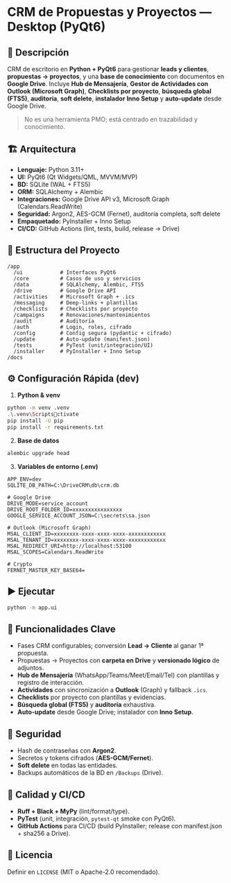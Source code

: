 # CRM de Propuestas y Proyectos — Desktop (PyQt6)

## 🧭 Descripción
CRM de escritorio en **Python + PyQt6** para gestionar **leads y clientes**, **propuestas → proyectos**, y una **base de conocimiento** con documentos en **Google Drive**. 
Incluye **Hub de Mensajería**, **Gestor de Actividades con Outlook (Microsoft Graph)**, **Checklists por proyecto**, **búsqueda global (FTS5)**, **auditoría**, **soft delete**, **instalador Inno Setup** y **auto-update** desde Google Drive.

> No es una herramienta PMO; está centrado en trazabilidad y conocimiento.

## 🏗️ Arquitectura
- **Lenguaje:** Python 3.11+  
- **UI:** PyQt6 (Qt Widgets/QML, MVVM/MVP)  
- **BD:** SQLite (WAL + FTS5)  
- **ORM:** SQLAlchemy + Alembic  
- **Integraciones:** Google Drive API v3, Microsoft Graph (Calendars.ReadWrite)  
- **Seguridad:** Argon2, AES-GCM (Fernet), auditoría completa, soft delete  
- **Empaquetado:** PyInstaller + Inno Setup  
- **CI/CD:** GitHub Actions (lint, tests, build, release → Drive)

## 📂 Estructura del Proyecto
```
/app
  /ui            # Interfaces PyQt6
  /core          # Casos de uso y servicios
  /data          # SQLAlchemy, Alembic, FTS5
  /drive         # Google Drive API
  /activities    # Microsoft Graph + .ics
  /messaging     # Deep-links + plantillas
  /checklists    # Checklists por proyecto
  /campaigns     # Renovaciones/mantenimientos
  /audit         # Auditoría
  /auth          # Login, roles, cifrado
  /config        # Config segura (pydantic + cifrado)
  /update        # Auto-update (manifest.json)
  /tests         # PyTest (unit/integración/UI)
  /installer     # PyInstaller + Inno Setup
/docs
```

## ⚙️ Configuración Rápida (dev)
1. **Python & venv**
```bash
python -m venv .venv
.\.venv\Scriptsctivate
pip install -U pip
pip install -r requirements.txt
```
2. **Base de datos**
```bash
alembic upgrade head
```
3. **Variables de entorno (.env)**
```env
APP_ENV=dev
SQLITE_DB_PATH=C:\DriveCRM\db\crm.db

# Google Drive
DRIVE_MODE=service_account
DRIVE_ROOT_FOLDER_ID=xxxxxxxxxxxxxxxx
GOOGLE_SERVICE_ACCOUNT_JSON=C:\secrets\sa.json

# Outlook (Microsoft Graph)
MSAL_CLIENT_ID=xxxxxxxx-xxxx-xxxx-xxxx-xxxxxxxxxxxx
MSAL_TENANT_ID=xxxxxxxx-xxxx-xxxx-xxxx-xxxxxxxxxxxx
MSAL_REDIRECT_URI=http://localhost:53100
MSAL_SCOPES=Calendars.ReadWrite

# Crypto
FERNET_MASTER_KEY_BASE64=
```

## ▶️ Ejecutar
```bash
python -m app.ui
```

## 🧩 Funcionalidades Clave
- Fases CRM configurables; conversión **Lead → Cliente** al ganar 1ª propuesta.
- Propuestas → Proyectos con **carpeta en Drive** y **versionado lógico** de adjuntos.
- **Hub de Mensajería** (WhatsApp/Teams/Meet/Email/Tel) con plantillas y registro de interacción.
- **Actividades** con sincronización a **Outlook** (Graph) y fallback `.ics`.
- **Checklists** por proyecto con plantillas y evidencias.
- **Búsqueda global (FTS5)** y **auditoría** exhaustiva.
- **Auto-update** desde Google Drive; instalador con **Inno Setup**.

## 🔐 Seguridad
- Hash de contraseñas con **Argon2**.  
- Secretos y tokens cifrados (**AES-GCM/Fernet**).  
- **Soft delete** en todas las entidades.  
- Backups automáticos de la BD en `/Backups` (Drive).

## 🧪 Calidad y CI/CD
- **Ruff + Black + MyPy** (lint/format/type).  
- **PyTest** (unit, integración, `pytest-qt` smoke con PyQt6).  
- **GitHub Actions** para CI/CD (build PyInstaller; release con manifest.json + sha256 a Drive).

## 📝 Licencia
Definir en `LICENSE` (MIT o Apache-2.0 recomendado).
